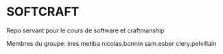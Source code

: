 # SOFTCRAFT
Repo servant pour le cours de software et craftmanship

Membres du groupe:
ines.metiba
nicolas.bonnin
sam.esber
clery.pelvillain
